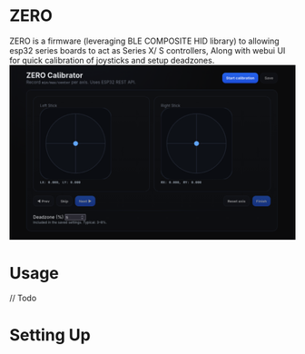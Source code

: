 # ZERO
ZERO is a firmware (leveraging BLE COMPOSITE HID library) to allowing esp32 series boards to act as Series X/ S controllers, Along with webui UI for quick calibration of joysticks and setup deadzones.
![](https://github.com/manthanabc/ZERO/blob/main/images/ui.png?raw=true)
# Usage
// Todo
# Setting Up
